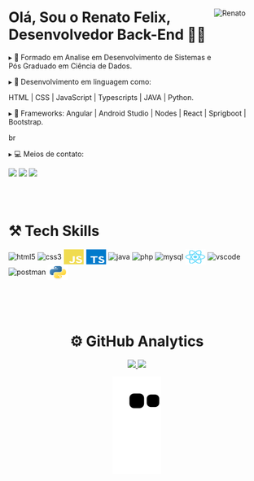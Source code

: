 <div>
  <img align="right" alt="Renato" height="100em" width="100em"  <img align="right" 
  src="https://media0.giphy.com/media/E6jscXfv3AkWQ/giphy.gif"
  width="40%"/>

  <h1 align="left">Olá, Sou o Renato Felix, Desenvolvedor Back-End 👨‍💻</h1>
  <div align="left">
    <p> ▸ 📌 Formado em Analise em Desenvolvimento de Sistemas e Pós Graduado em Ciência de Dados. </p>
    <p> ▸ 💬 Desenvolvimento em linguagem como: <p> HTML | CSS | JavaScript | Typescripts | JAVA | Python. </p>
    <p> ▸ 💬 Frameworks: Angular | Android Studio | Nodes | React | Sprigboot | Bootstrap.</p> br
    <p> ▸ 💻 Meios de contato: </p>
     <div align="left">
        <a href="https://www.linkedin.com/in/joserenatofelix/" target="_blank"><img src="https://img.shields.io/badge/LinkedIn-0077B5?style=for-the-badge&logo=linkedin&logoColor=white" target="_blank"></a>
        <a href="mailto:joserenatofelix@gmail.com"><img src="https://img.shields.io/badge/-Gmail-%23333?style=for-the-badge&logo=gmail&logoColor=white" target="_blank"></a>
        <a href="https://api.whatsapp.com/send?phone=12991730737"><img src="https://img.shields.io/badge/WhatsApp-25D366?style=for-the-badge&logo=whatsapp&logoColor=white"target="_blank"></a>
    </div>
  </div>
</div>

<br><br>

<div align="left">
  <h1> <b> ⚒ Tech Skills </b> </h1>
  <img align="center" alt="html5" height="40" width="50" src="https://cdn.jsdelivr.net/gh/devicons/devicon/icons/html5/html5-original.svg">
  <img align="center" alt="css3" height="40" width="50" src="https://cdn.jsdelivr.net/gh/devicons/devicon/icons/css3/css3-original.svg">
  <img align="center" alt="js" height="30" width="40" src="https://raw.githubusercontent.com/devicons/devicon/master/icons/javascript/javascript-plain.svg">
  <img align="center" alt="ts" height="30" width="40" src="https://raw.githubusercontent.com/devicons/devicon/master/icons/typescript/typescript-plain.svg">  
  <img align="center" alt="java" height="40" width="50" src="https://cdn.jsdelivr.net/gh/devicons/devicon/icons/java/java-original.svg">
  <img align="center" alt="php" height="40" width="50" src="https://cdn.jsdelivr.net/gh/devicons/devicon/icons/php/php-plain.svg">
  <img align="center" alt="mysql" height="40" width="50" src="https://cdn.jsdelivr.net/gh/devicons/devicon/icons/mysql/mysql-original-wordmark.svg">
  <img align="center" alt="React" height="30" width="40" src="https://raw.githubusercontent.com/devicons/devicon/master/icons/react/react-original.svg">
  <img align="center" alt="vscode" height="40" width="50" src="https://cdn.jsdelivr.net/gh/devicons/devicon/icons/vscode/vscode-original.svg" />
  <img align="center" alt="postman" height="40" width="50" src="https://cdn.jsdelivr.net/gh/devicons/devicon/icons/postman/postman-original.svg" />
  <img align="center" alt="Python" height="30" width="40" src="https://raw.githubusercontent.com/devicons/devicon/master/icons/python/python-original.svg">
 </div>

<br><br><br>

<div align="center">
  <h1> <b> ⚙️ GitHub Analytics </b> </h1>
  <a href="https://github.com/joserenatofelix">
  <img height="180em" src="https://github-readme-stats.vercel.app/api?username=joserenatofelix&show_icons=true&theme=radical&include_all_commits=true&count_private=true"/>
  <img height="180em" src="https://github-readme-stats.vercel.app/api/top-langs/?username=joserenatofelix&layout=compact&langs_count=7&theme=radical"/></a>
  
  ![Snake animation](https://github.com/joserenatofelix/joserenatofelix/blob/output/github-contribution-grid-snake.svg)
  
  </div>
